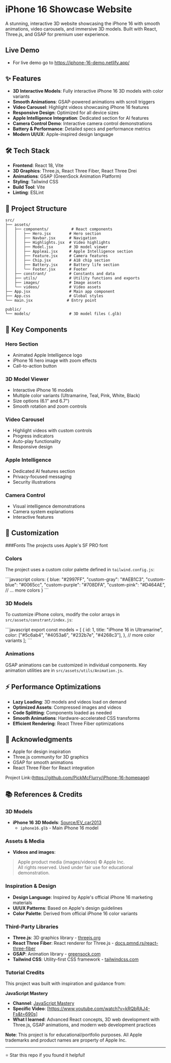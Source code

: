 # iPhone 16 Showcase Website

A stunning, interactive 3D website showcasing the iPhone 16 with smooth animations, video carousels, and immersive 3D models. Built with React, Three.js, and GSAP for premium user experience.

## Live Demo
- For live demo go to https://iphone-16-demo.netlify.app/

## ✨ Features

- **3D Interactive Models**: Fully interactive iPhone 16 3D models with color variants
- **Smooth Animations**: GSAP-powered animations with scroll triggers
- **Video Carousel**: Highlight videos showcasing iPhone 16 features
- **Responsive Design**: Optimized for all device sizes
- **Apple Intelligence Integration**: Dedicated section for AI features
- **Camera Control Demo**: Interactive camera control demonstrations
- **Battery & Performance**: Detailed specs and performance metrics
- **Modern UI/UX**: Apple-inspired design language

## 🛠️ Tech Stack

- **Frontend**: React 18, Vite
- **3D Graphics**: Three.js, React Three Fiber, React Three Drei
- **Animations**: GSAP (GreenSock Animation Platform)
- **Styling**: Tailwind CSS
- **Build Tool**: Vite
- **Linting**: ESLint

## 📁 Project Structure

```
src/
├── assets/
│   ├── components/          # React components
│   │   ├── Hero.jsx        # Hero section
│   │   ├── Navbar.jsx      # Navigation
│   │   ├── Highlights.jsx  # Video highlights
│   │   ├── Model.jsx       # 3D model viewer
│   │   ├── Appleai.jsx     # Apple Intelligence section
│   │   ├── Feature.jsx     # Camera features
│   │   ├── Chip.jsx        # A18 chip section
│   │   ├── Battery.jsx     # Battery life section
│   │   └── Footer.jsx      # Footer
│   ├── constrant/          # Constants and data
│   ├── utils/              # Utility functions and exports
│   ├── images/             # Image assets
│   └── videos/             # Video assets
├── App.jsx                 # Main app component
├── App.css                 # Global styles
└── main.jsx               # Entry point

public/
└── models/                 # 3D model files (.glb)
```

## 🎨 Key Components

### Hero Section
- Animated Apple Intelligence logo
- iPhone 16 hero image with zoom effects
- Call-to-action button

### 3D Model Viewer
- Interactive iPhone 16 models
- Multiple color variants (Ultramarine, Teal, Pink, White, Black)
- Size options (6.1" and 6.7")
- Smooth rotation and zoom controls

### Video Carousel
- Highlight videos with custom controls
- Progress indicators
- Auto-play functionality
- Responsive design

### Apple Intelligence
- Dedicated AI features section
- Privacy-focused messaging
- Security illustrations

### Camera Control
- Visual intelligence demonstrations
- Camera system explanations
- Interactive features

## 🎯 Customization

###Fonts
The projects uses Apple's SF PRO font

### Colors
The project uses a custom color palette defined in `tailwind.config.js`:

\`\`\`javascript
colors: {
  blue: "#2997FF",
  "custom-gray": "#AEB1C3",
  "custom-blue": "#0065cc",
  "custom-purple": "#708DFA",
  "custom-pink": "#D464AE",
  // ... more colors
}
\`\`\`

### 3D Models
To customize iPhone colors, modify the color arrays in `src/assets/constrant/index.js`:

\`\`\`javascript
export const models = [
  {
    id: 1,
    title: "iPhone 16 in Ultramarine",
    color: ["#5c6ab4", "#4053a6", "#232b7e", "#4268c3"],
  },
  // more color variants
];
\`\`\`

### Animations
GSAP animations can be customized in individual components. Key animation utilities are in `src/assets/utils/Animation.js`.


## ⚡ Performance Optimizations

- **Lazy Loading**: 3D models and videos load on demand
- **Optimized Assets**: Compressed images and videos
- **Code Splitting**: Components loaded as needed
- **Smooth Animations**: Hardware-accelerated CSS transforms
- **Efficient Rendering**: React Three Fiber optimizations


## 🙏 Acknowledgments

- Apple for design inspiration
- Three.js community for 3D graphics
- GSAP for smooth animations
- React Three Fiber for React integration


Project Link:(https://github.com/PickMcFlurry/iPhone-16-homepage)

## 📚 References & Credits

### 3D Models
- **iPhone 16 3D Models**: [Source/EV_car2013](https://sketchfab.com/3d-models/iphone-16-ultramarine-fixed-8eb2922b08b44ea78bbbda66a63d68cd)
  - `iphone16.glb` - Main iPhone 16 model

### Assets & Media
- **Videos and images**: 
> Apple product media (images/videos) © Apple Inc.  
> All rights reserved. Used under fair use for educational demonstration.

### Inspiration & Design
- **Design Language**: Inspired by Apple's official iPhone 16 marketing materials
- **UI/UX Patterns**: Based on Apple's design guidelines
- **Color Palette**: Derived from official iPhone 16 color variants

### Third-Party Libraries
- **Three.js**: 3D graphics library - [threejs.org](https://threejs.org/)
- **React Three Fiber**: React renderer for Three.js - [docs.pmnd.rs/react-three-fiber](https://docs.pmnd.rs/react-three-fiber)
- **GSAP**: Animation library - [greensock.com](https://greensock.com/)
- **Tailwind CSS**: Utility-first CSS framework - [tailwindcss.com](https://tailwindcss.com/)


### Tutorial Credits
This project was built with inspiration and guidance from:

**JavaScript Mastery**
- **Channel**: [JavaScript Mastery](https://www.youtube.com/@javascriptmastery)
- **Specific Video**: [https://www.youtube.com/watch?v=kRQbRAJ4-Fs&t=690s]
- **What I learned**: Advanced React concepts, 3D web development with Three.js, GSAP animations, and modern web development practices


**Note**: This project is for educational/portfolio purposes. All Apple trademarks and product names are property of Apple Inc.

---

⭐ Star this repo if you found it helpful!
